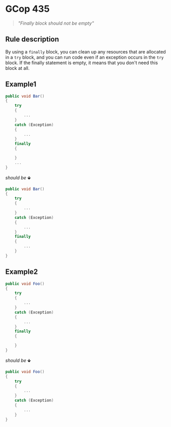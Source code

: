 ﻿# GCop 435

> *"Finally block should not be empty"*

## Rule description

By using a `finally` block, you can clean up any resources that are allocated in a `try` block, and you can run code even if an exception occurs in the `try` block. If the finally statement is empty, it means that you don't need this block at all.

## Example1

```csharp
public void Bar()
{
    try
    {
        ...
    }
    catch (Exception)
    {
        ...
    }
    finally
    {

    }
    ...
}
```

*should be* 🡻

```csharp
public void Bar()
{
    try
    {
        ...
    }
    catch (Exception)
    {
        ...
    }
    finally
    {
        ...
    }
}
```

## Example2

```csharp
public void Foo()
{
    try
    {
        ...
    }
    catch (Exception)
    {
        ...
    }
    finally
    {

    }
}
```

*should be* 🡻

```csharp
public void Foo()
{
    try
    {
        ...
    }
    catch (Exception)
    {
        ...
    }    
}
```

